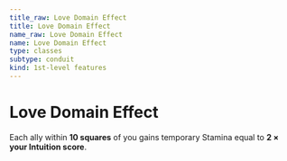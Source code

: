 ```yaml
---
title_raw: Love Domain Effect
title: Love Domain Effect
name_raw: Love Domain Effect
name: Love Domain Effect
type: classes
subtype: conduit
kind: 1st-level features
---
```


# Love Domain Effect

Each ally within **10 squares** of you gains temporary Stamina equal to **2 × your Intuition score**.
